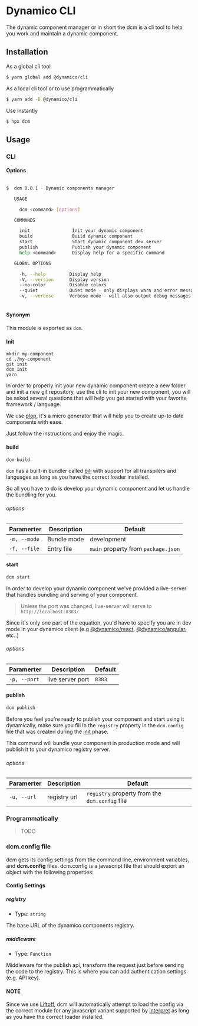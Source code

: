 # Dynamico CLI

The dynamic component manager or in short the dcm is a cli tool to help you work and maintain a dynamic component.

## Installation
As a global cli tool
``` bash
$ yarn global add @dynamico/cli
```

As a local cli tool or to use programmatically
``` bash
$ yarn add -D @dynamico/cli
```

Use instantly
``` bash
$ npx dcm
```
## Usage
### CLI
#### Options
```bash

$  dcm 0.0.1 - Dynamic components manager

   USAGE

     dcm <command> [options]

   COMMANDS

     init                Init your dynamic component
     build               Build dynamic component
     start               Start dynamic component dev server
     publish             Publish your dynamic component
     help <command>      Display help for a specific command

   GLOBAL OPTIONS

     -h, --help         Display help
     -V, --version      Display version
     --no-color         Disable colors
     --quiet            Quiet mode - only displays warn and error messages
     -v, --verbose      Verbose mode - will also output debug messages
     
```

#### Synonym
This module is exported as `dcm`.

#### Init
```bash=
mkdir my-component
cd ./my-component
git init
dcm init
yarn
```

In order to properly init your new dynamic component create a new folder and init a new git repository, use the cli to init your new component, you will be asked several questions that will help you get started with your favorite framework / language.

We use [plop](https://github.com/amwmedia/plop), it's a micro generator that will help you to create up-to date components with ease.

Just follow the instructions and enjoy the magic. 

#### build
```bash
dcm build
```

`dcm` has a built-in bundler called [bili](https://github.com/egoist/bili) with support for all transpilers and languages as long as you have the correct loader installed.

So all you have to do is develop your dynamic component and let us handle the bundling for you.

###### options

| Paramerter  | Description | Default
| - | - | - |
| `-m, --mode` | Bundle mode | development
| `-f, --file` | Entry file | `main` property from `package.json`

#### start
```bash
dcm start
```

In order to develop your dynamic component we've provided a live-server that handles bundling and serving of your component.

> Unless the port was changed, live-server will serve to `http://localhost:8383/`

Since it's only one part of the equation, you'd have to specify you are in dev mode in your dynamico client (e.g [@dynamico/react](), [@dynamico/angular](), etc..)

###### options

| Paramerter  | Description | Default
| - | - | - |
| `-p, --port` | live server port | `8383`

#### publish

```bash
dcm publish
```

Before you feel you're ready to publish your component and start using it dynamically, make sure you fill In the `registry` property in the `dcm.config` file that was created during the [init](#init) phase.

This command will bundle your component in production mode and will publish it to your dynamico registry server.

###### options

| Paramerter  | Description | Default
| - | - | - |
| `-u, --url` | registry url | `registry` property from the `dcm.config` file

### Programmatically

> TODO

### dcm.config file

dcm gets its config settings from the command line, environment variables, and **dcm.config** files. dcm.config is a javascript file that should export an object with the following properties:

#### Config Settings
##### registry
* Type: `string`

The base URL of the dynamico components registry.


##### middleware
* Type: `Function`

Middleware for the publish api, transform the request just before sending the code to the registry. This is where you can add authentication settings (e.g. API key).

#### NOTE

Since we use [Liftoff](https://github.com/js-cli/js-liftoff),
dcm will automatically attempt to load the config via the correct module for any javascript variant supported by [interpret](https://github.com/js-cli/js-interpret) as long as you have the correct loader installed.
